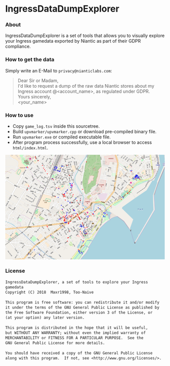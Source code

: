 # IngressDataDumpExplorer

### About

IngressDataDumpExplorer is a set of tools that allows you to visually explore your Ingress gamedata exported by Niantic as part of their GDPR compliance.

### How to get the data

Simply write an E-Mail to `privacy@nianticlabs.com`:

> Dear Sir or Madam,  
> I'd like to request a dump of the raw data Niantic stores about my Ingress account @<account_name>, as regulated under GDPR.  
> Yours sincerely,  
> <your_name>

### How to use

* Copy `game_log.tsv` inside this sourcetree.
* Build `upvmarker/upvmarker.cpp` or download pre-compiled binary file.
* Run `upvmarker.exe` or compiled executable file.
* After program process successfully, use a local browser to access `html/index.html`.

<img src="example_screen.png" width="960px" />

### License

    IngressDataDumpExplorer, a set of tools to explore your Ingress gamedata
    Copyright (C) 2018  Maxr1998, Too-Naive

    This program is free software: you can redistribute it and/or modify
    it under the terms of the GNU General Public License as published by
    the Free Software Foundation, either version 3 of the License, or
    (at your option) any later version.

    This program is distributed in the hope that it will be useful,
    but WITHOUT ANY WARRANTY; without even the implied warranty of
    MERCHANTABILITY or FITNESS FOR A PARTICULAR PURPOSE.  See the
    GNU General Public License for more details.

    You should have received a copy of the GNU General Public License
    along with this program.  If not, see <http://www.gnu.org/licenses/>.